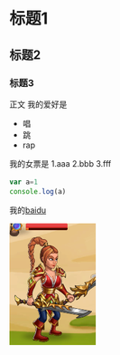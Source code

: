 # 标题1
## 标题2
### 标题3

正文
我的爱好是
* 唱
* 跳
* rap

我的女票是
1.aaa
2.bbb
3.fff

~~~javascript
var a=1
console.log(a)
~~~

我的[baidu](www.baidu.com)

![一张图片](1.png)
